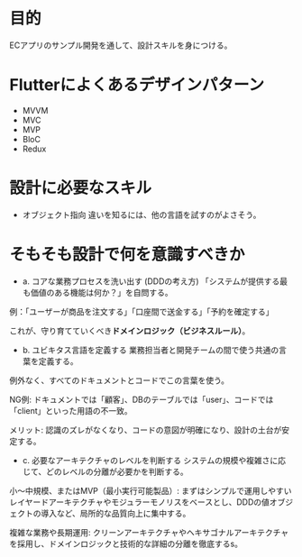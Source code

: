 # 目的
ECアプリのサンプル開発を通して、設計スキルを身につける。

# Flutterによくあるデザインパターン

- MVVM
- MVC
- MVP
- BloC
- Redux


# 設計に必要なスキル
- オブジェクト指向
違いを知るには、他の言語を試すのがよさそう。

# そもそも設計で何を意識すべきか
- a. コアな業務プロセスを洗い出す (DDDの考え方)
「システムが提供する最も価値のある機能は何か？」を自問する。

例：「ユーザーが商品を注文する」「口座間で送金する」「予約を確定する」

これが、守り育てていくべき**ドメインロジック（ビジネスルール）**。

- b. ユビキタス言語を定義する
業務担当者と開発チームの間で使う共通の言葉を定義する。

例外なく、すべてのドキュメントとコードでこの言葉を使う。

NG例: ドキュメントでは「顧客」、DBのテーブルでは「user」、コードでは「client」といった用語の不一致。

メリット: 認識のズレがなくなり、コードの意図が明確になり、設計の土台が安定する。

- c. 必要なアーキテクチャのレベルを判断する
システムの規模や複雑さに応じて、どのレベルの分離が必要かを判断する。

小〜中規模、またはMVP（最小実行可能製品）: まずはシンプルで運用しやすいレイヤードアーキテクチャやモジュラーモノリスをベースとし、DDDの値オブジェクトの導入など、局所的な品質向上に集中する。

複雑な業務や長期運用: クリーンアーキテクチャやヘキサゴナルアーキテクチャを採用し、ドメインロジックと技術的な詳細の分離を徹底するs。